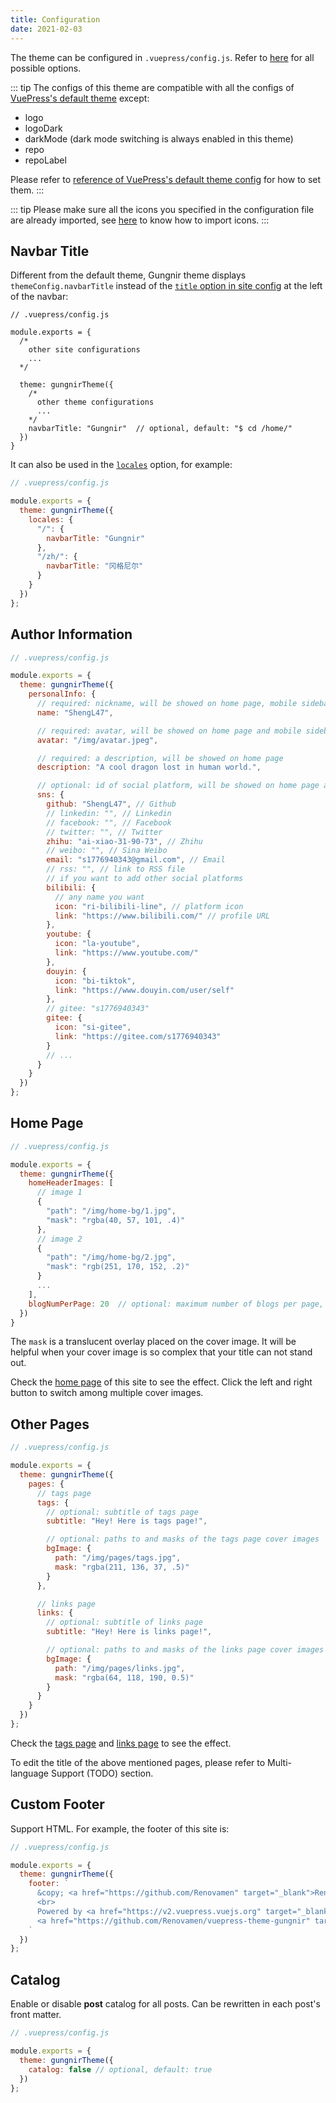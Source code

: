 ```yaml
---
title: Configuration
date: 2021-02-03
---
```


The theme can be configured in `.vuepress/config.js`. Refer to [here](https://github.com/Renovamen/vuepress-theme-gungnir/blob/main/packages/theme/src/shared/options.ts) for all possible options.

::: tip
The configs of this theme are compatible with all the configs of [VuePress's default theme](https://v2.vuepress.vuejs.org/reference/default-theme/config.html) except:

- logo
- logoDark
- darkMode (dark mode switching is always enabled in this theme)
- repo
- repoLabel

Please refer to [reference of VuePress's default theme config](https://v2.vuepress.vuejs.org/reference/default-theme/config.html) for how to set them.
:::

::: tip
Please make sure all the icons you specified in the configuration file are already imported, see [here](/docs/advanced/icons/) to know how to import icons.
:::

## Navbar Title

Different from the default theme, Gungnir theme displays `themeConfig.navbarTitle` instead of the [`title` option in site config](https://v2.vuepress.vuejs.org/reference/config.html#title) at the left of the navbar:

```js{14}
// .vuepress/config.js

module.exports = {
  /*
    other site configurations
    ...
  */

  theme: gungnirTheme({
    /*
      other theme configurations
      ...
    */
    navbarTitle: "Gungnir"  // optional, default: "$ cd /home/"
  })
}
```

It can also be used in the [`locales`](https://v2.vuepress.vuejs.org/reference/default-theme/config.html#locales) option, for example:

```js
// .vuepress/config.js

module.exports = {
  theme: gungnirTheme({
    locales: {
      "/": {
        navbarTitle: "Gungnir"
      },
      "/zh/": {
        navbarTitle: "冈格尼尔"
      }
    }
  })
};
```

## Author Information

```js
// .vuepress/config.js

module.exports = {
  theme: gungnirTheme({
    personalInfo: {
      // required: nickname, will be showed on home page, mobile sidebar and author info of articles
      name: "ShengL47",

      // required: avatar, will be showed on home page and mobile sidebar
      avatar: "/img/avatar.jpeg",

      // required: a description, will be showed on home page
      description: "A cool dragon lost in human world.",

      // optional: id of social platform, will be showed on home page and mobile sidebar
      sns: {
        github: "ShengL47", // Github
        // linkedin: "", // Linkedin
        // facebook: "", // Facebook
        // twitter: "", // Twitter
        zhihu: "ai-xiao-31-90-73", // Zhihu
        // weibo: "", // Sina Weibo
        email: "s1776940343@gmail.com", // Email
        // rss: "", // link to RSS file
        // if you want to add other social platforms
        bilibili: {
          // any name you want
          icon: "ri-bilibili-line", // platform icon
          link: "https://www.bilibili.com/" // profile URL
        },
        youtube: {
          icon: "la-youtube",
          link: "https://www.youtube.com/"
        },
        douyin: {
          icon: "bi-tiktok",
          link: "https://www.douyin.com/user/self"
        },
        // gitee: "s1776940343"
        gitee: {
          icon: "si-gitee",
          link: "https://gitee.com/s1776940343"
        }
        // ...
      }
    }
  })
};
```

## Home Page

```js
// .vuepress/config.js

module.exports = {
  theme: gungnirTheme({
    homeHeaderImages: [
      // image 1
      {
        "path": "/img/home-bg/1.jpg",
        "mask": "rgba(40, 57, 101, .4)"
      },
      // image 2
      {
        "path": "/img/home-bg/2.jpg",
        "mask": "rgb(251, 170, 152, .2)"
      }
      ...
    ],
    blogNumPerPage: 20  // optional: maximum number of blogs per page, default: 10
  })
}
```

The `mask` is a translucent overlay placed on the cover image. It will be helpful when your cover image is so complex that your title can not stand out.

Check the [home page](/) of this site to see the effect. Click the left and right button to switch among multiple cover images.

## Other Pages

```js
// .vuepress/config.js

module.exports = {
  theme: gungnirTheme({
    pages: {
      // tags page
      tags: {
        // optional: subtitle of tags page
        subtitle: "Hey! Here is tags page!",

        // optional: paths to and masks of the tags page cover images
        bgImage: {
          path: "/img/pages/tags.jpg",
          mask: "rgba(211, 136, 37, .5)"
        }
      },

      // links page
      links: {
        // optional: subtitle of links page
        subtitle: "Hey! Here is links page!",

        // optional: paths to and masks of the links page cover images
        bgImage: {
          path: "/img/pages/links.jpg",
          mask: "rgba(64, 118, 190, 0.5)"
        }
      }
    }
  })
};
```

Check the [tags page](/tags/) and [links page](/links/) to see the effect.

To edit the title of the above mentioned pages, please refer to Multi-language Support (TODO) section.

## Custom Footer

Support HTML. For example, the footer of this site is:

```js
// .vuepress/config.js

module.exports = {
  theme: gungnirTheme({
    footer: `
      &copy; <a href="https://github.com/Renovamen" target="_blank">Renovamen</a> 2018-2022
      <br>
      Powered by <a href="https://v2.vuepress.vuejs.org" target="_blank">VuePress</a> &
      <a href="https://github.com/Renovamen/vuepress-theme-gungnir" target="_blank">Gungnir</a>
    `
  })
};
```

## Catalog

Enable or disable **post** catalog for all posts. Can be rewritten in each post's front matter.

```js
// .vuepress/config.js

module.exports = {
  theme: gungnirTheme({
    catalog: false // optional, default: true
  })
};
```
